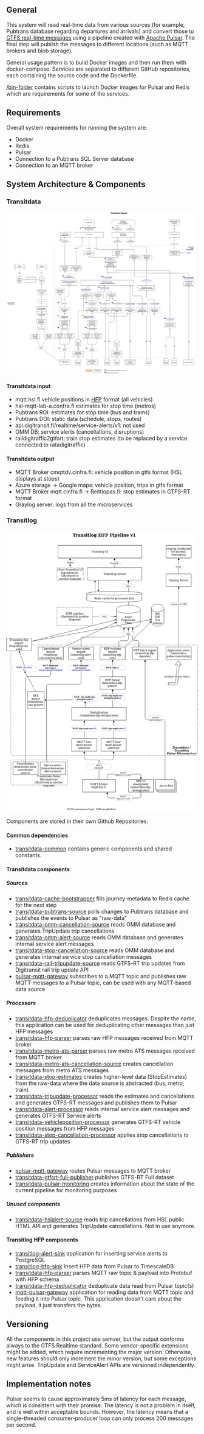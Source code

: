 ## General

This system will read real-time data from various sources (for example, Pubtrans database regarding departures and arrivals)
and convert those to [GTFS real-time messages](https://developers.google.com/transit/gtfs-realtime/gtfs-realtime-proto) using a pipeline created with [Apache Pulsar](https://pulsar.incubator.apache.org/). The final step will publish the messages to different locations (such as MQTT brokers and blob storage).

General usage pattern is to build Docker images and then run them with docker-compose.
Services are separated to different GitHub repositories, each containing the source code and the Dockerfile.

[/bin-folder](/bin) contains scripts to launch Docker images for Pulsar and Redis which are
requirements for some of the services.

## Requirements

Overall system requirements for running the system are:

- Docker
- Redis
- Pulsar
- Connection to a Pubtrans SQL Server database
- Connection to an MQTT broker

## System Architecture & Components

### Transitdata

![Alt text](transitdata_data_flow_drawio.png?raw=true "Transitdata System Architecture")

#### Transitdata input
- mqtt.hsl.fi vehicle positions in [HFP](https://digitransit.fi/en/developers/apis/4-realtime-api/vehicle-positions/) format (all vehicles)
- hsl-mqtt-lab-a.confra.fi estimates for stop time (metros)
- Pubtrans ROI: estimates for stop time (bus and trams)
- Pubtrans DOI: static data (schedule, stops, routes)
- api.digitransit.fi/realtime/service-alerts/v1: not used
- OMM DB: service alerts (cancellations, disruptions)
- raildigitraffic2gtfsrt: train stop estimates (to be replaced by a service connected to ratadigitraffic)

#### Transitdata output

- MQTT Broker cmqttdv.cinfra.fi: vehicle position in gtfs format (HSL displays at stops)
- Azure storage -> Google maps: vehicle position, trips in gtfs format
- MQTT Broker mqtt.cinfra.fi -> Reittiopas.fi: stop estimates in GTFS-RT format
- Graylog server: logs from all the microservices	

### Transitlog

![Alt text](transitlog_hfp_data_flow_drawio.png?raw=true "Transitlog System Architecture")

Components are stored in their own Github Repositories:

#### Common dependencies

- [transitdata-common](https://github.com/HSLdevcom/transitdata-common) contains generic components and shared constants.

#### Transitdata components

##### Sources

- [transitdata-cache-bootstrapper](https://github.com/HSLdevcom/transitdata-cache-bootstrapper) fills journey-metadata to Redis cache for the next step
- [transitdata-pubtrans-source](https://github.com/HSLdevcom/transitdata-pubtrans-source) polls changes to Pubtrans database and publishes the events to Pulsar as "raw-data"
- [transitdata-omm-cancellation-source](https://github.com/HSLdevcom/transitdata-omm-cancellation-source) reads OMM database and generates TripUpdate trip cancellations
- [transitdata-omm-alert-source](https://github.com/HSLdevcom/transitdata-omm-alert-source) reads OMM database and generates internal service alert messages
- [transitdata-stop-cancellation-source](https://github.com/HSLdevcom/transitdata-stop-cancellation-source) reads OMM database and generates internal service stop cancellation messages
- [transitdata-rail-tripupdate-source](https://github.com/HSLdevcom/transitdata-rail-tripupdate-source) reads GTFS-RT trip updates from Digitransit rail trip update API
- [pulsar-mqtt-gateway](https://github.com/HSLdevcom/pulsar-mqtt-gateway) subscribes to a MQTT topic and publishes raw MQTT messages to a Pulsar topic, can be used with any MQTT-based data source

##### Processors

- [transitdata-hfp-deduplicator](https://github.com/HSLdevcom/transitdata-hfp-deduplicator) deduplicates messages. Despite the name, this application can be used for deduplicating other messages than just HFP messages
- [transitdata-hfp-parser](https://github.com/HSLdevcom/transitdata-hfp-parser) parses raw HFP messages received from MQTT broker
- [transitdata-metro-ats-parser](https://github.com/HSLdevcom/transitdata-metro-ats-parser) parses raw metro ATS messages received from MQTT broker
- [transitdata-metro-ats-cancellation-source](https://github.com/HSLdevcom/transitdata-metro-ats-cancellation-source) creates cancellation messages from metro ATS messages
- [transitdata-stop-estimates](https://github.com/HSLdevcom/transitdata-stop-estimates) creates higher-level data (StopEstimates) from the raw-data where the data source is abstracted (bus, metro, train)
- [transitdata-tripupdate-processor](https://github.com/HSLdevcom/transitdata-tripupdate-processor) reads the estimates and cancellations and generates GTFS-RT messages and publishes them to Pulsar
- [transitdata-alert-processor](https://github.com/HSLdevcom/transitdata-alert-processor) reads internal service alert messages and generates GTFS-RT Service alerts
- [transitdata-vehicleposition-processor](https://github.com/HSLdevcom/transitdata-alert-processor) generates GTFS-RT vehicle position messages from HFP messages
- [transitdata-stop-cancellation-processor](https://github.com/HSLdevcom/transitdata-stop-cancellation-processor) applies stop cancellations to GTFS-RT trip updates

##### Publishers

- [pulsar-mqtt-gateway](https://github.com/HSLdevcom/pulsar-mqtt-gateway) routes Pulsar messages to MQTT broker
- [transitdata-gtfsrt-full-publisher](https://github.com/HSLdevcom/transitdata-gtfsrt-full-publisher) publishes GTFS-RT Full dataset
- [transitdata-pulsar-monitoring](https://github.com/HSLdevcom/transitdata-pulsar-monitoring) creates information about the state of the current pipeline for monitoring purposes

##### Unused components

- [transitdata-hslalert-source](https://github.com/HSLdevcom/transitdata-hslalert-source) reads trip cancellations from HSL public HTML API and generates TripUpdate cancellations. Not in use anymore.

#### Transitlog HFP components

- [transitlog-alert-sink](https://github.com/HSLdevcom/transitlog-alert-sink) application for inserting service alerts to PostgreSQL
- [transitlog-hfp-sink](https://github.com/HSLdevcom/transitlog-hfp-sink)
  Insert HFP data from Pulsar to TimescaleDB
- [transitdata-hfp-parser](https://github.com/HSLdevcom/transitdata-hfp-parser) parses MQTT raw topic & payload into Protobuf with HFP schema
- [transitdata-hfp-deduplicator](https://github.com/HSLdevcom/transitdata-hfp-deduplicator) deduplicate data read from Pulsar topic(s)
- [mqtt-pulsar-gateway](https://github.com/HSLdevcom/mqtt-pulsar-gateway) application for reading data from MQTT topic and feeding it into Pulsar topic. This application doesn't care about the payload, it just transfers the bytes.

## Versioning

All the components in this project use semver, but the output conforms always to the GTFS Realtime standard. Some vendor-specific extensions might be added, which require incrementing the major version. Otherwise, new features should only increment the minor version, but some exceptions might arise. TripUpdate and ServiceAlert APIs are versioned independently.

## Implementation notes

Pulsar seems to cause approximately 5ms of latency for each message, which is consistent with their promise. The latency is not a problem in itself, and is well within acceptable bounds. However, the latency means that a single-threaded consumer-producer loop can only process 200 messages per second.
